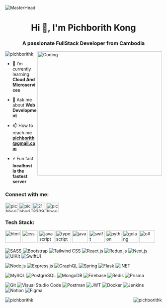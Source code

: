 ![MasterHead](https://i.ibb.co/B4mjw4V/2.png)

<h1 align="center">Hi 👋, I'm Pichborith Kong</h1>
<h3 align="center">A passionate FullStack Developer from Cambodia</h3>

<img align="right" alt="Coding" width="400" src="https://cdn.dribbble.com/users/1162077/screenshots/3848914/programmer.gif">

<div align="left"> <img src="https://komarev.com/ghpvc/?username=pichborithk&label=Profile%20views&color=0e75b6&style=flat" alt="pichborithk" /> </div>

- 🌱 I’m currently learning **Cloud And Microservices**

- 💬 Ask me about **Web Development**

- 📫 How to reach me **pichborith@gmail.com**

- ⚡ Fun fact **localhost is the fastest server**

<h3 align="left">Connect with me:</h3>
<div align="left">
  <a href="https://twitter.com/pichborith_kong" target="blank">
    <img align="center" src="https://raw.githubusercontent.com/rahuldkjain/github-profile-readme-generator/master/src/images/icons/Social/twitter.svg" alt="pichborith_kong" height="30" width="40" />
  </a>
  <a href="https://linkedin.com/in/pichborith" target="blank">
    <img align="center" src="https://raw.githubusercontent.com/rahuldkjain/github-profile-readme-generator/master/src/images/icons/Social/linked-in-alt.svg" alt="pichborith" height="30" width="40" />
  </a>
  <a href="https://stackoverflow.com/users/21820924/qrecca" target="blank">
    <img align="center" src="https://raw.githubusercontent.com/rahuldkjain/github-profile-readme-generator/master/src/images/icons/Social/stack-overflow.svg" alt="21820924/qrecca" height="30" width="40" />
  </a>
  <a href="https://fb.com/pichborithkong" target="blank">
    <img align="center" src="https://raw.githubusercontent.com/rahuldkjain/github-profile-readme-generator/master/src/images/icons/Social/facebook.svg" alt="pichborithkong" height="30" width="40" />
  </a>
</div>

<h3 align="left">Tech Stack:</h3>

<!-- Programming Language -->

<div align="left">

  <img src="https://cdn.jsdelivr.net/gh/devicons/devicon@latest/icons/html5/html5-original.svg" 
      alt="html" width="50" height="40"
  />
  <img src="https://cdn.jsdelivr.net/gh/devicons/devicon@latest/icons/css3/css3-original.svg" 
      alt="css" width="50" height="40"
  />
  <img src="https://cdn.jsdelivr.net/gh/devicons/devicon@latest/icons/javascript/javascript-original.svg" 
    alt="javascript" width="50" height="40"
  />
  <img src="https://cdn.jsdelivr.net/gh/devicons/devicon@latest/icons/typescript/typescript-original.svg" 
     alt="typescript" width="50" height="40"
  />
  <img src="https://cdn.jsdelivr.net/gh/devicons/devicon@latest/icons/java/java-original.svg" 
    alt="java" width="50" height="40"
  />
  <img src="https://cdn.jsdelivr.net/gh/devicons/devicon@latest/icons/swift/swift-original.svg" 
      alt="swift" width="50" height="40"
  />
  <img src="https://cdn.jsdelivr.net/gh/devicons/devicon@latest/icons/python/python-original.svg" 
    alt="python" width="50" height="40"
  />
  <img src="https://cdn.jsdelivr.net/gh/devicons/devicon@latest/icons/go/go-original.svg" 
      alt="golang" width="50" height="40"
  />
  <img src="https://cdn.jsdelivr.net/gh/devicons/devicon@latest/icons/csharp/csharp-original.svg" 
    alt="c#" width="50" height="40"
  />

  <!--   <img src="https://raw.githubusercontent.com/devicons/devicon/master/icons/javascript/javascript-original.svg" 
    alt="javascript" width="50" height="40"
  />
  <img src="https://raw.githubusercontent.com/devicons/devicon/master/icons/typescript/typescript-original.svg"
    alt="typescript" width="50" height="40"
  /> 
  <img src="https://raw.githubusercontent.com/devicons/devicon/master/icons/java/java-original.svg"
    alt="java" width="50" height="40"
  />
    <img src="https://raw.githubusercontent.com/devicons/devicon/master/icons/go/go-original.svg"
    alt="golang" width="50" height="40"
  />
  <img src="https://raw.githubusercontent.com/devicons/devicon/master/icons/python/python-original.svg"
    alt="python" width="50" height="40"
  />
  <img src="https://raw.githubusercontent.com/devicons/devicon/master/icons/csharp/csharp-original.svg"
    alt="c#" width="50" height="40"
  />
  <img src="https://raw.githubusercontent.com/devicons/devicon/master/icons/swift/swift-original.svg"
    alt="swift" width="50" height="40"
  /> -->
          
</div>
           
<!-- Programming Language -->

<!-- Front End -->
<p align="left"> 
<!--  <img src="https://img.shields.io/badge/HTML5-E34F26?style=for-the-badge&logo=html5&logoColor=white"
  alt="HTML"
  />
  <img src="https://img.shields.io/badge/CSS3-1572B6?style=for-the-badge&logo=css3&logoColor=white"
    alt="CSS"
  /> -->
  <img src="https://img.shields.io/badge/Sass-CC6699?style=for-the-badge&logo=sass&logoColor=white"
  alt="SASS"
  />
  <img src="https://img.shields.io/badge/Bootstrap-7952B3?style=for-the-badge&logo=bootstrap&logoColor=white"
  alt="Bootstrap"
  />
  <img src="https://img.shields.io/badge/Tailwind_CSS-38B2AC?style=for-the-badge&logo=tailwind-css&logoColor=white"
  alt="Tailwind CSS"
  />
  <img src="https://img.shields.io/badge/React-20232A?style=for-the-badge&logo=react&logoColor=61DAFB"
  alt="React.js"
  />
  <img src="https://img.shields.io/badge/Redux-593D88?style=for-the-badge&logo=redux&logoColor=white"
  alt="Redux.js"
  />
  <img src="https://img.shields.io/badge/next.js-000000?style=for-the-badge&logo=nextdotjs&logoColor=white"
    alt="Next.js"
  />
  <img src="https://img.shields.io/badge/UIKIT-white?style=for-the-badge&logo=uikit&logoColor=206ce4"
    alt="UIKit"
  />
  <img src="https://img.shields.io/badge/SWIFTUI-black?style=for-the-badge&logo=swift&logoColor=206ce4"
    alt="SwiftUI"
  />
</p>
<!-- Front End -->

<!-- Back End -->
<p align="left">
  <img src="https://img.shields.io/badge/Node.js-339933?style=for-the-badge&logo=nodedotjs&logoColor=white"
    alt="Node.js"
  />
  <img src="https://img.shields.io/badge/Express.js-white?style=for-the-badge&logo=express&logoColor=black"
    alt="Express.js"
  />
  <img src="https://img.shields.io/badge/GraphQL-E10098?style=for-the-badge&logo=graphql&logoColor=white"
    alt="GraphQL"
  />
  <img src="https://img.shields.io/badge/spring-339933?style=for-the-badge&logo=spring&logoColor=white"
    alt="Spring"
  />
  <img src="https://img.shields.io/badge/Flask-white?style=for-the-badge&logo=flask&logoColor=black"
    alt="Flask"
  />
  <img src="https://img.shields.io/badge/.NET-512BD4?style=for-the-badge&logo=dotnet&logoColor=white"
    alt=".NET"
  />
</p>
<!-- Back End -->
  
<!-- Database -->

<p align="left">
   <img src="https://img.shields.io/badge/MySQL-4479A1?style=for-the-badge&logo=mysql&logoColor=d88b1e"
    alt="MySQL"
  />
  <img src="https://img.shields.io/badge/PostgreSQL-316192?style=for-the-badge&logo=postgresql&logoColor=white"
    alt="PostgreSQL"
  />
  <img src="https://img.shields.io/badge/MONGO_DB-white?style=for-the-badge&logo=mongodb&logoColor=47A248"
    alt="MongoDB"
  />
<!--   <img src="https://img.shields.io/badge/sqlite-003B57?style=for-the-badge&logo=sqlite&logoColor=white"
    alt="SQLite"
  /> -->
  <img src="https://img.shields.io/badge/Firebase-white?style=for-the-badge&logo=firebase&logoColor=FFCA28"
    alt="Firebase"
  />
<!--   <img src="https://img.shields.io/badge/Supabase-black?style=for-the-badge&logo=supabase&logoColor=3FCF8E"
    alt="Supabase"
  /> -->
  <img src="https://img.shields.io/badge/redis-DC382D?style=for-the-badge&logo=redis&logoColor=white"
    alt="Redis"
  />
  <img src="https://img.shields.io/badge/Prisma-2D3748?style=for-the-badge&logo=prisma&logoColor=white"
    alt="Prisma"
  />
</p>
<!-- Database -->

<!-- Framework -->
<!-- 
<p align="left">
  <img src="https://img.shields.io/badge/next.js-000000?style=for-the-badge&logo=nextdotjs&logoColor=white"
    alt="Next.js"
  />
  <img src="https://img.shields.io/badge/spring-339933?style=for-the-badge&logo=spring&logoColor=white"
    alt="Spring"
  />
  <img src="https://img.shields.io/badge/Flask-white?style=for-the-badge&logo=flask&logoColor=black"
    alt="Flask"
  />
  <img src="https://img.shields.io/badge/.NET-512BD4?style=for-the-badge&logo=dotnet&logoColor=white"
    alt=".NET"
  />
</p>
-->
<!-- Framework -->

<!-- Tools -->
<p align="left">
  <img src="https://img.shields.io/badge/git-F05032?style=for-the-badge&logo=git&logoColor=white"
    alt="Git"
  />
  <img src="https://img.shields.io/badge/VS_Code-0078D4?style=for-the-badge&logo=visual%20studio%20code&logoColor=white"
    alt="Visual Studio Code"
  />
<!--   <img src="https://img.shields.io/badge/npm-CB3837?style=for-the-badge&logo=npm&logoColor=white"
    alt="NPM"
  /> -->
  <img src="https://img.shields.io/badge/Postman-FF6C37?style=for-the-badge&logo=postman&logoColor=white"
    alt="Postman"
  />
  <img src="https://img.shields.io/badge/J_W_T-000000?style=for-the-badge&logo=JSONwebtokens&logoColor=white"
    alt="JWT"
  />
  <img src="https://img.shields.io/badge/Docker-2496ED?style=for-the-badge&logo=docker&logoColor=white"
    alt="Docker"
  />
  <img src="https://img.shields.io/badge/Jenkins-D24939?style=for-the-badge&logo=jenkins&logoColor=white"
    alt="Jenkins"
  />
  <img src="https://img.shields.io/badge/Notion-000000?style=for-the-badge&logo=notion&logoColor=white"
    alt="Notion"
  />
  <img src="https://img.shields.io/badge/Figma-white?style=for-the-badge&logo=figma&logoColor=F24E1E"
    alt="Figma"
  />
</p>
<!-- Tools -->

<p><img align="left" src="https://github-readme-stats.vercel.app/api/top-langs?username=pichborithk&show_icons=true&locale=en&layout=compact&theme=tokyonight&hide=html,css&langs_count=6" alt="pichborithk" /></p>

<!---<p>&nbsp;<img align="center" src="https://github-readme-stats.vercel.app/api?username=pichborithk&show_icons=true&locale=en&theme=tokyonight" alt="pichborithk" /></p> -->

<p><img align="right" src="https://github-readme-streak-stats.herokuapp.com/?user=pichborithk&&theme=tokyonight" alt="pichborithk" /></p>
